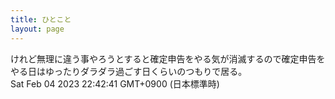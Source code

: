 ```yaml
---
title: ひとこと
layout: page
---
```

<div class="box" dt="1675518161293">
  けれど無理に違う事やろうとすると確定申告をやる気が消滅するので確定申告をやる日はゆったりダラダラ過ごす日くらいのつもりで居る。
  <div class="content is-small">Sat Feb 04 2023 22:42:41 GMT+0900 (日本標準時)</div>
</div>
